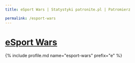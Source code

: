 ```yaml
---
title: eSport Wars | Statystyki patronite.pl | Patromierz

permalink: /esport-wars
---
```


# [eSport Wars](https://patronite.pl/esport-wars)

{% include profile.md name="esport-wars" prefix="e" %}
